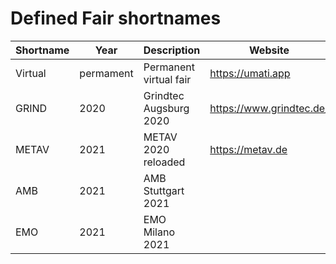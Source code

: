 # Defined Fair shortnames

| Shortname | Year | Description | Website |
| --- | --- | --- | --- |
| Virtual | permament | Permanent virtual fair | <https://umati.app> |
| GRIND | 2020 | Grindtec Augsburg 2020| <https://www.grindtec.de/> |
| METAV | 2021 | METAV 2020 reloaded | <https://metav.de>
| AMB | 2021 | AMB Stuttgart 2021 |
| EMO | 2021 | EMO Milano 2021 |
